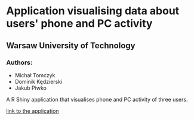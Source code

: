 # Application visualising data about users' phone and PC activity

## Warsaw University of Technology

### Authors:
* Michał Tomczyk
* Dominik Kędzierski
* Jakub Piwko

A R Shiny application that visualises phone and PC activity of three users.

[link to the application](https://michtom.shinyapps.io/twd_project2/)
